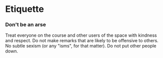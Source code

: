# Etiquette

### Don't be an arse

Treat everyone on the course and other users of the space with kindness and respect. Do not make remarks that are likely to be offensive to others. No subtle sexism (or any "isms", for that matter). Do not put other people down.

